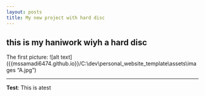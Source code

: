 ```yaml
---
layout: posts
title: My new project with hard disc
---
```


## this is my haniwork wiyh a hard disc

The first picture:
![alt text]({{mssamadi6474.github.io}}/C:\dev\personal_website_template\assets\images “A.jpg”)

---
**Test**: This is atest
